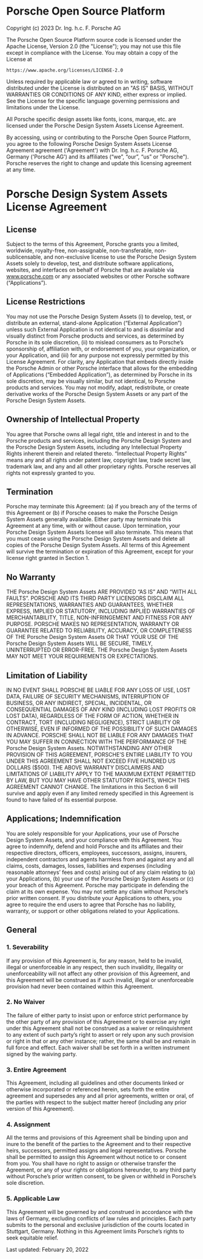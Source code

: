 # Porsche Open Source Platform

Copyright (c) 2023 Dr. Ing. h.c. F. Porsche AG

The Porsche Open Source Platform source code is licensed under the Apache
License, Version 2.0 (the "License"); you may not use this file except in
compliance with the License. You may obtain a copy of the License at

    https://www.apache.org/licenses/LICENSE-2.0

Unless required by applicable law or agreed to in writing, software distributed
under the License is distributed on an "AS IS" BASIS, WITHOUT WARRANTIES OR
CONDITIONS OF ANY KIND, either express or implied. See the License for the
specific language governing permissions and limitations under the License.

All Porsche specific design assets like fonts, icons, marque, etc. are licensed
under the Porsche Design System Assets License Agreement.

By accessing, using or contributing to the Porsche Open Source Platform, you
agree to the following Porsche Design System Assets License Agreement agreement
('Agreement') with Dr. Ing. h.c. F. Porsche AG, Germany ('Porsche AG') and its
affiliates (“we”, “our”, “us” or "Porsche"). Porsche reserves the right to
change and update this licensing agreement at any time.

# Porsche Design System Assets License Agreement

## License
Subject to the terms of this Agreement, Porsche grants you a limited, worldwide,
royalty-free, non-assignable, non-transferable, non-sublicensable, and
non-exclusive license to use the Porsche Design System Assets solely to develop,
test, and distribute software applications, websites, and interfaces on behalf
of Porsche that are available via www.porsche.com or any associated websites or
other Porsche software (“Applications”).

## License Restrictions
You may not use the Porsche Design System Assets (i) to develop, test, or
distribute an external, stand-alone Application (“External Application”) unless
such External Application is not identical to and is dissimilar and visually
distinct from Porsche products and services, as determined by Porsche in its
sole discretion, (ii) to mislead consumers as to Porsche’s sponsorship of,
affiliation with, or endorsement of you, your organization, or your Application,
and (iii) for any purpose not expressly permitted by this License Agreement. For
clarity, any Application that embeds directly inside the Porsche Admin or other
Porsche interface that allows for the embedding of Applications (“Embedded
Application”), as determined by Porsche in its sole discretion, may be visually
similar, but not identical, to Porsche products and services. You may not
modify, adapt, redistribute, or create derivative works of the Porsche Design
System Assets or any part of the Porsche Design System Assets.

## Ownership of Intellectual Property
You agree that Porsche owns all legal right, title and interest in and to the
Porsche products and services, including the Porsche Design System and the
Porsche Design System Assets, including any Intellectual Property Rights
inherent therein and related thereto. “Intellectual Property Rights” means any
and all rights under patent law, copyright law, trade secret law, trademark law,
and any and all other proprietary rights. Porsche reserves all rights not
expressly granted to you.

## Termination
Porsche may terminate this Agreement: (a) if you breach any of the terms of this
Agreement or (b) if Porsche ceases to make the Porsche Design System Assets
generally available. Either party may terminate this Agreement at any time, with
or without cause. Upon termination, your Porsche Design System Assets license
will also terminate. This means that you must cease using the Porsche Design
System Assets and delete all copies of the Porsche Design System Assets. All
terms of this Agreement will survive the termination or expiration of this
Agreement, except for your license right granted in Section 1.

## No Warranty
THE Porsche Design System Assets ARE PROVIDED “AS IS” AND “WITH ALL FAULTS”.
PORSCHE AND ITS THIRD PARTY LICENSORS DISCLAIM ALL REPRESENTATIONS, WARRANTIES
AND GUARANTEES, WHETHER EXPRESS, IMPLIED OR STATUTORY, INCLUDING IMPLIED
WARRANTIES OF MERCHANTABILITY, TITLE, NON-INFRINGEMENT AND FITNESS FOR ANY
PURPOSE. PORSCHE MAKES NO REPRESENTATION, WARRANTY OR GUARANTEE RELATED TO
RELIABILITY, ACCURACY, OR COMPLETENESS OF THE Porsche Design System Assets OR
THAT YOUR USE OF THE Porsche Design System Assets WILL BE SECURE, TIMELY,
UNINTERRUPTED OR ERROR-FREE. THE Porsche Design System Assets MAY NOT MEET YOUR
REQUIREMENTS OR EXPECTATIONS.

## Limitation of Liability
IN NO EVENT SHALL PORSCHE BE LIABLE FOR ANY LOSS OF USE, LOST DATA, FAILURE OF
SECURITY MECHANISMS, INTERRUPTION OF BUSINESS, OR ANY INDIRECT, SPECIAL,
INCIDENTAL, OR CONSEQUENTIAL DAMAGES OF ANY KIND (INCLUDING LOST PROFITS OR LOST
DATA), REGARDLESS OF THE FORM OF ACTION, WHETHER IN CONTRACT, TORT (INCLUDING
NEGLIGENCE), STRICT LIABILITY OR OTHERWISE, EVEN IF INFORMED OF THE POSSIBILITY
OF SUCH DAMAGES IN ADVANCE. PORSCHE SHALL NOT BE LIABLE FOR ANY DAMAGES THAT YOU
MAY SUFFER IN CONNECTION WITH THE PERFORMANCE OF THE Porsche Design System
Assets. NOTWITHSTANDING ANY OTHER PROVISION OF THIS AGREEMENT, PORSCHE’S ENTIRE
LIABILITY TO YOU UNDER THIS AGREEMENT SHALL NOT EXCEED FIVE HUNDRED US DOLLARS
($500). THE ABOVE WARRANTY DISCLAIMERS AND LIMITATIONS OF LIABILITY APPLY TO THE
MAXIMUM EXTENT PERMITTED BY LAW, BUT YOU MAY HAVE OTHER STATUTORY RIGHTS, WHICH
THIS AGREEMENT CANNOT CHANGE. The limitations in this Section 6 will survive and
apply even if any limited remedy specified in this Agreement is found to have
failed of its essential purpose.

## Applications; Indemnification
You are solely responsible for your Applications, your use of Porsche Design
System Assets, and your compliance with this Agreement. You agree to indemnify,
defend and hold Porsche and its affiliates and their respective directors,
officers, employees, successors, assigns, insurers, independent contractors and
agents harmless from and against any and all claims, costs, damages, losses,
liabilities and expenses (including reasonable attorneys’ fees and costs)
arising out of any claim relating to (a) your Applications, (b) your use of the
Porsche Design System Assets or (c) your breach of this Agreement. Porsche may
participate in defending the claim at its own expense. You may not settle any
claim without Porsche’s prior written consent. If you distribute your
Applications to others, you agree to require the end users to agree that Porsche
has no liability, warranty, or support or other obligations related to your
Applications.

## General

### 1. Severability
If any provision of this Agreement is, for any reason, held to be invalid,
illegal or unenforceable in any respect, then such invalidity, illegality or
unenforceability will not affect any other provision of this Agreement, and this
Agreement will be construed as if such invalid, illegal or unenforceable
provision had never been contained within this Agreement.

### 2. No Waiver
The failure of either party to insist upon or enforce strict performance by the
other party of any provision of this Agreement or to exercise any right under
this Agreement shall not be construed as a waiver or relinquishment to any
extent of such party’s right to assert or rely upon any such provision or right
in that or any other instance; rather, the same shall be and remain in full
force and effect. Each waiver shall be set forth in a written instrument signed
by the waiving party.

### 3. Entire Agreement
This Agreement, including all guidelines and other documents linked or otherwise
incorporated or referenced herein, sets forth the entire agreement and
supersedes any and all prior agreements, written or oral, of the parties with
respect to the subject matter hereof (including any prior version of this
Agreement).

### 4. Assignment
All the terms and provisions of this Agreement shall be binding upon and inure
to the benefit of the parties to the Agreement and to their respective heirs,
successors, permitted assigns and legal representatives. Porsche shall be
permitted to assign this Agreement without notice to or consent from you. You
shall have no right to assign or otherwise transfer the Agreement, or any of
your rights or obligations hereunder, to any third party without Porsche’s prior
written consent, to be given or withheld in Porsche’s sole discretion.

### 5. Applicable Law
This Agreement will be governed by and construed in accordance with the laws of
Germany, excluding conflicts of law rules and principles. Each party submits to
the personal and exclusive jurisdiction of the courts located in Stuttgart,
Germany. Nothing in this Agreement limits Porsche’s rights to seek equitable
relief.

Last updated: February 20, 2022
